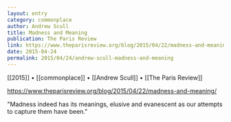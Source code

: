 ```yaml
---
layout: entry
category: commonplace
author: Andrew Scull
title: Madness and Meaning
publication: The Paris Review
link: https://www.theparisreview.org/blog/2015/04/22/madness-and-meaning/
date: 2015-04-24
permalink: 2015/04/24/andrew-scull-madness-and-meaning
---
```


[[2015]] • [[commonplace]] • [[Andrew Scull]] • [[The Paris Review]] 

https://www.theparisreview.org/blog/2015/04/22/madness-and-meaning/

"Madness indeed has its meanings, elusive and evanescent as our attempts to capture them have been."
